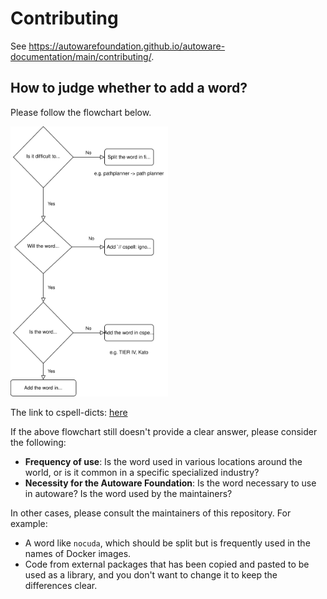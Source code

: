 # Contributing

See <https://autowarefoundation.github.io/autoware-documentation/main/contributing/>.

## How to judge whether to add a word?

Please follow the flowchart below.

<img alt="judgement_flowchart" src="image/judgement_flowchart.drawio.svg" width="50%">

The link to cspell-dicts: [here](https://github.com/tier4/cspell-dicts)

If the above flowchart still doesn't provide a clear answer, please consider the following:

- **Frequency of use**: Is the word used in various locations around the world, or is it common in a specific specialized industry?
- **Necessity for the Autoware Foundation**: Is the word necessary to use in autoware? Is the word used by the maintainers?

In other cases, please consult the maintainers of this repository. For example:

- A word like `nocuda`, which should be split but is frequently used in the names of Docker images.
- Code from external packages that has been copied and pasted to be used as a library, and you don't want to change it to keep the differences clear.
